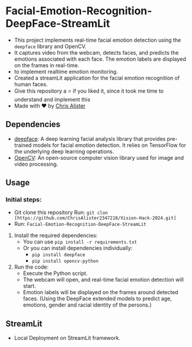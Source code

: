 # Facial-Emotion-Recognition-DeepFace-StreamLit
- This project implements real-time facial emotion detection using the `deepface` library and OpenCV.
- It captures video from the webcam, detects faces, and predicts the emotions associated with each face. The emotion labels are displayed on the frames in real-time.
- to implement realtime emotion monitoring.
- Created a streamLit application for the facial emotion recognition of human faces.
- Give this repository a ⭐ if you liked it, since it took me time to understand and implement this
- Made with ❤️ by [Chris Alister](https://github.com/ChrisAlister2347218/Vision-Hack-2024.git)

## Dependencies
- [deepface](https://github.com/serengil/deepface): A deep learning facial analysis library that provides pre-trained models for facial emotion detection. It relies on TensorFlow for the underlying deep learning operations.
- [OpenCV](https://opencv.org/): An open-source computer vision library used for image and video processing.

## Usage
### Initial steps:
- Git clone this repository Run: `git clon [https://github.com/ChrisAlister2347218/Vision-Hack-2024.git]`
- Run: `Facial-Emotion-Recognition-DeepFace-StreamLit`
1. Install the required dependencies:
   - You can use `pip install -r requirements.txt`
   - Or you can install dependencies individually:
      - `pip install deepface`
      - `pip install opencv-python`
3. Run the code:
   - Execute the Python script.
   - The webcam will open, and real-time facial emotion detection will start.
   - Emotion labels will be displayed on the frames around detected faces. (Using the DeepFace extended models to predict age, emotions, gender and racial identity of the persons.)

  ## StreamLit
- Local Deployment on StreamLit framework.


